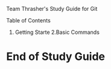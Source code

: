 Team Thrasher's Study Guide for Git


Table of Contents
1. Getting Starte
2.Basic Commands












End of Study Guide
================


